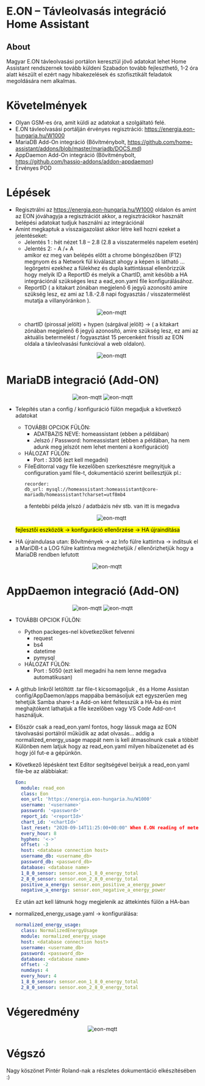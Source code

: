 # E.ON – Távleolvasás integráció Home Assistant

## About

Magyar E.ON távleolvasási portálon keresztül jövő adatokat lehet Home Assistant rendszernek tovább küldeni
Szabadon tovább fejleszthető, 1-2 óra alatt készült el ezért nagy hibakezelések és szofisztikált feladatok megoldására nem alkalmas.

# Követelmények

* Olyan GSM-es óra, amit küldi az adatokat a szolgáltató felé.
* E.ON távleolvasási portálján érvényes regisztráció: https://energia.eon-hungaria.hu/W1000
* MariaDB Add-On integráció (Bővítménybolt, https://github.com/home-assistant/addons/blob/master/mariadb/DOCS.md)
* AppDaemon Add-On integráció (Bővítménybolt, https://github.com/hassio-addons/addon-appdaemon)
* Érvényes POD

# Lépések
* Regisztrálni az https://energia.eon-hungaria.hu/W1000 oldalon és amint az EON jóváhagyja a regisztrációt akkor, a regisztrációkor használt belépési adatokat tudjuk használni az integrációnál
* Amint megkaptuk a visszaigazolást akkor létre kell hozni ezeket a jelentéseket:
  * Jelentés 1 : hét nézet 1.8 – 2.8 (2.8 a visszatermelés napelem esetén)
  * Jelentés 2: - A /+ A  
  amikor ez meg van belépés előtt a chrome böngészőben (F12) megnyom és a Network fül kiválaszt ahogy a képen is látható ... legörgetni ezekhez a fülekhez és dupla kattintással ellenőrizzük hogy melyik ID a ReportID és melyik a ChartID, amit később a HA integrációnál szükséges lesz a ead_eon.yaml file konfigurálásához.
  * ReportID ( a kitakart zónában megjelenő 6 jegyű azonosító amire szükség lesz, ez ami az 1.8.-2.8 napi fogyasztás / visszatermelést mutatja a villanyóránkon ).
    <p align="center">    
            <img src="https://github.com/amargo/appdeamon-scripts/raw/main/eon/img/eon_jelentes_1_2.jpg" alt="eon-mqtt">
        <br>
    </p>
  * chartID (pirossal jelölt) + hypen (sárgával jelölt) -> ( a kitakart zónában megjelenő 6 jegyű azonosító, amire szükség lesz, ez ami az aktuális betermelést / fogyasztást 15 percenként frissíti az EON oldala a távleolvasási funkcióval a web oldalon).
    <p align="center">    
            <img src="https://github.com/amargo/appdeamon-scripts/raw/main/eon/img/eon_jelentes.jpg" alt="eon-mqtt">
        <br>
    </p>

# MariaDB integració (Add-ON)

  <p align="center">    
          <img src="https://github.com/amargo/appdeamon-scripts/raw/main/eon/img/mariaDB.jpg" alt="eon-mqtt">
          <img src="https://github.com/amargo/appdeamon-scripts/raw/main/eon/img/mariaDB_config.jpg" alt="eon-mqtt">
      <br>
  </p>

* Telepítés utan a config / konfiguráció fülön megadjuk a következő adatokat
  * TOVÁBBI OPCIOK FÜLÖN:
    * ADATBAZIS NEVE: homeassistant (ebben a példában)
    * Jelszó / Password: homeassistant (ebben a példában, ha nem adunk meg jelszót nem lehet menteni a konfigurációt)
  * HÁLOZAT FÜLÖN:
    * Port : 3306 (ezt kell megadni)
  * FileEditorral vagy file kezelőben szerkesztésre megnyitjuk a configuration.yaml file-t, dokumentáció szerint beillesztjük pl.: 
    ```
    recorder:
    db_url: mysql://homeassistant:homeassistant@core-mariadb/homeassistant?charset=utf8mb4
    ```
    a fentebbi példa jelszó / adatbázis név stb. van itt is megadva
      <p align="center">    
              <img src="https://github.com/amargo/appdeamon-scripts/raw/main/eon/img/ha_recorder.jpg" alt="eon-mqtt">
          <br>
      </p>

  <mark>
  fejlesztői eszközök -> konfiguráció ellenőrzése -> HA újraindítása
  </mark>
  
* HA újraindulasa utan:
  Bővítmények -> az Info fülre kattintva -> inditsuk el a MariDB-t a LOG fülre kattintva megnézhetjük / ellenőrizhetjük hogy a MariaDB rendben lefutott
    <p align="center">    
            <img src="https://github.com/amargo/appdeamon-scripts/raw/main/eon/img/mariaDB_log.jpg" alt="eon-mqtt">
        <br>
    </p>    

# AppDaemon integració (Add-ON)

  <p align="center">    
          <img src="https://github.com/amargo/appdeamon-scripts/raw/main/eon/img/appdaemon.jpg" alt="eon-mqtt">
          <img src="https://github.com/amargo/appdeamon-scripts/raw/main/eon/img/appdaemon_config.jpg" alt="eon-mqtt">
      <br>
  </p>

* TOVÁBBI OPCIOK FÜLÖN:
  * Python packeges-nel következőket felvenni
    * request
    * bs4 
    * datetime
    * pymysql
  * HÁLOZAT FÜLÖN:
    * Port : 5050 (ezt kell megadni ha nem lenne megadva automatikusan)
* A github linkről letöltött .tar file-t kicsomagoljuk , és a Home Assistan config/AppDaemon/apps mappába bemásoljuk ezt egyszerűen meg tehetjük Samba share-t a Add-on ként feltesszük a HA-ba és mint meghajtókent lathatjuk a file kezelőben vagy VS Code Add-on-t használjuk.
* Először  csak a read_eon.yaml fontos, hogy lássuk maga az EON távolvasási portálról műküdik az adat olvasás... addig a normalized_energy_usage mappát nem is kell átmasolnunk csak a többit! Különben nem latjuk hogy az read_eon.yaml milyen hibaüzenetet ad és hogy jól fut-e a gépünkön.
* Következő lépésként text Editor segítségével beírjuk a read_eon.yaml file-be az alábbiakat:
  ```yaml
  Eon:
    module: read_eon
    class: Eon
    eon_url: 'https://energia.eon-hungaria.hu/W1000'
    username: '<username>'
    password: '<password>'
    report_id: '<reportId>'
    chart_id: '<chartId>'
    last_reset: "2020-09-14T11:25:00+00:00" When E.ON reading of meters
    every_hour: 8
    hyphen: '<->'
    offset: -3
    host: <database connection host>
    username_db: <username_db>
    password_db: <password_db>
    database: <database name>
    1_8_0_sensor: sensor.eon_1_8_0_energy_total
    2_8_0_sensor: sensor.eon_2_8_0_energy_total
    positive_a_energy: sensor.eon_positive_a_energy_power
    negative_a_energy: sensor.eon_negative_a_energy_power  
  ```
  Ez után azt kell látnunk hogy megjelenik az áttekintés fülön a HA-ban

* normalized_energy_usage.yaml -> konfigurálása:
  ```yaml
  normalized_energy_usage:
    class: NormalizedEnergyUsage
    module: normalized_energy_usage
    host: <database connection host>
    username: <username_db>
    password: <password_db>
    database: <database name>
    offset: -2
    numdays: 4
    every_hour: 4
    1_8_0_sensor: sensor.eon_1_8_0_energy_total
    2_8_0_sensor: sensor.eon_2_8_0_energy_total
  ```  
# Végeredmény
<p align="center">    
        <img src="https://github.com/amargo/appdeamon-scripts/raw/main/eon/img/ha_energy.jpg" alt="eon-mqtt">
    <br>
</p>

# Végszó
Nagy köszönet Pintér Roland-nak a részletes dokumentáció elkészítésében :)